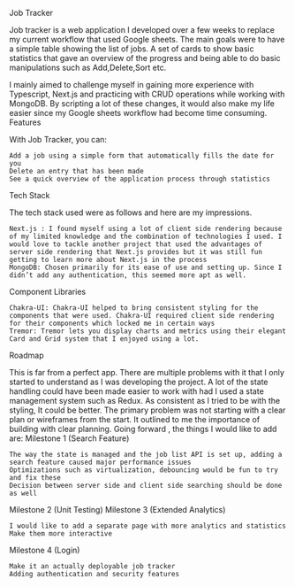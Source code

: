 Job Tracker

Job tracker is a web application I developed over a few weeks to replace my current workflow that used Google sheets. The main goals were to have a simple table showing the list of jobs. A set of cards to show basic statistics that gave an overview of the progress and being able to do basic manipulations such as Add,Delete,Sort etc.

I mainly aimed to challenge myself in gaining more experience with Typescript, Next.js and practicing with CRUD operations while working with MongoDB. By scripting a lot of these changes, it would also make my life easier since my Google sheets workflow had become time consuming.
Features

With Job Tracker, you can:

    Add a job using a simple form that automatically fills the date for you
    Delete an entry that has been made
    See a quick overview of the application process through statistics

Tech Stack

The tech stack used were as follows and here are my impressions.

    Next.js : I found myself using a lot of client side rendering because of my limited knowledge and the combination of technologies I used. I would love to tackle another project that used the advantages of server side rendering that Next.js provides but it was still fun getting to learn more about Next.js in the process
    MongoDB: Chosen primarily for its ease of use and setting up. Since I didn’t add any authentication, this seemed more apt as well.

Component Libraries

    Chakra-UI: Chakra-UI helped to bring consistent styling for the components that were used. Chakra-UI required client side rendering for their components which locked me in certain ways
    Tremor: Tremor lets you display charts and metrics using their elegant Card and Grid system that I enjoyed using a lot.

Roadmap

This is far from a perfect app. There are multiple problems with it that I only started to understand as I was developing the project. A lot of the state handling could have been made easier to work with had I used a state management system such as Redux. As consistent as I tried to be with the styling, It could be better. The primary problem was not starting with a clear plan or wireframes from the start. It outlined to me the importance of building with clear planning. Going forward , the things I would like to add are:
Milestone 1 (Search Feature)

    The way the state is managed and the job list API is set up, adding a search feature caused major performance issues
    Optimizations such as virtualization, debouncing would be fun to try and fix these
    Decision between server side and client side searching should be done as well

Milestone 2 (Unit Testing)
Milestone 3 (Extended Analytics)

    I would like to add a separate page with more analytics and statistics
    Make them more interactive

Milestone 4 (Login)

    Make it an actually deployable job tracker
    Adding authentication and security features
